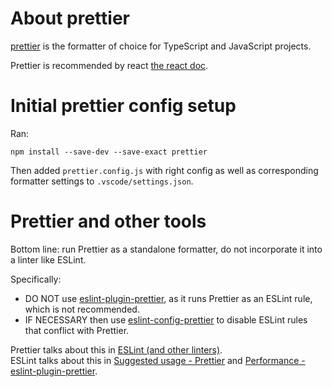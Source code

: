 # About prettier

[prettier] is the formatter of choice for TypeScript and JavaScript projects.

Prettier is recommended by react [the react doc][react prettier].

# Initial prettier config setup

Ran:

`npm install --save-dev --save-exact prettier`

Then added `prettier.config.js` with right config as well as corresponding formatter settings
to `.vscode/settings.json`.

# Prettier and other tools

Bottom line: run Prettier as a standalone formatter, do not incorporate it into a linter like ESLint.

Specifically:

- DO NOT use [eslint-plugin-prettier], as it runs Prettier as an ESLint rule, which is not recommended.
- IF NECESSARY then use [eslint-config-prettier] to disable ESLint rules that conflict with Prettier.

Prettier talks about this in [ESLint (and other linters)].  
ESLint talks about this in [Suggested usage - Prettier] and [Performance - eslint-plugin-prettier].

[prettier]: https://prettier.io/
[react prettier]: https://react.dev/learn/editor-setup#formatting
[eslint-plugin-prettier]: https://www.npmjs.com/package/eslint-plugin-prettier
[eslint-config-prettier]: https://www.npmjs.com/package/eslint-config-prettier
[ESLint (and other linters)]: https://prettier.io/docs/install#eslint-and-other-linters
[Suggested usage - Prettier]: https://typescript-eslint.io/users/what-about-formatting/#suggested-usage---prettier
[Performance - eslint-plugin-prettier]: https://typescript-eslint.io/troubleshooting/typed-linting/performance#eslint-plugin-prettier
